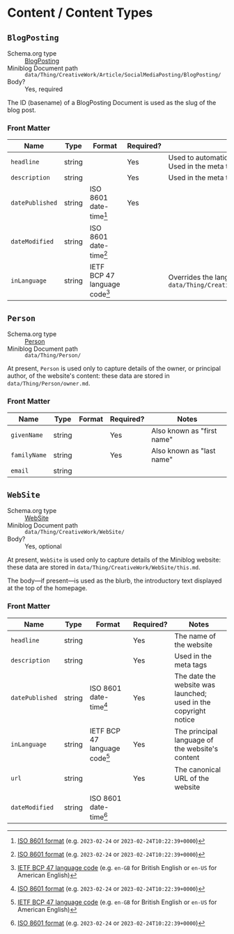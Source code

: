 # Content / Content Types

## `BlogPosting`

<dl>
  <dt>Schema.org type<dt>
  <dd><a href="https://schema.org/BlogPosting">BlogPosting</a></dd>
  <dt>Miniblog Document path<dt>
  <dd><code>data/Thing/CreativeWork/Article/SocialMediaPosting/BlogPosting/</code></dd>
  <dt>Body?<dt>
  <dd>Yes, required</dd>
</dl>

The ID (basename) of a BlogPosting Document is used as the slug of the blog post.

### Front Matter

| Name            | Type   | Format                        | Required? | Notes                                                                         |
|-----------------|--------|-------------------------------|-----------|-------------------------------------------------------------------------------|
| `headline`      | string |                               | Yes       | Used to automatically create a heading.  Used in the meta tags.               |
| `description`   | string |                               | Yes       | Used in the meta tags                                                         |
| `datePublished` | string | ISO 8601 date-time[^1]        | Yes       |                                                                               |
| `dateModified`  | string | ISO 8601 date-time[^1]        |           |                                                                               |
| `inLanguage`    | string | IETF BCP 47 language code[^2] |           | Overrides the language specified in `data/Thing/CreativeWork/WebSite/this.md` |

## `Person`

<dl>
  <dt>Schema.org type<dt>
  <dd><a href="https://schema.org/Person">Person</a></dd>
  <dt>Miniblog Document path<dt>
  <dd><code>data/Thing/Person/</code></dd>
</dl>

At present, `Person` is used only to capture details of the owner, or principal author, of the website's content: these data are stored in `data/Thing/Person/owner.md`.

### Front Matter

| Name         | Type   | Format | Required? | Notes                      |
|--------------|--------|--------|-----------|----------------------------|
| `givenName`  | string |        | Yes       | Also known as "first name" |
| `familyName` | string |        | Yes       | Also known as "last name"  |
| `email`      | string |        |           |                            |

## `WebSite`

<dl>
  <dt>Schema.org type<dt>
  <dd><a href="https://schema.org/WebSite">WebSite</a></dd>
  <dt>Miniblog Document path<dt>
  <dd><code>data/Thing/CreativeWork/WebSite/</code></dd>
  <dt>Body?<dt>
  <dd>Yes, optional</dd>
</dl>

At present, `WebSite` is used only to capture details of the Miniblog website: these data are stored in `data/Thing/CreativeWork/WebSite/this.md`.

The body&mdash;if present&mdash;is used as the blurb, the introductory text displayed at the top of the homepage.

### Front Matter

| Name            | Type   | Format                        | Required? | Notes                                                           |
|-----------------|--------|-------------------------------|-----------|-----------------------------------------------------------------|
| `headline`      | string |                               | Yes       | The name of the website                                         |
| `description`   | string |                               | Yes       | Used in the meta tags                                           |
| `datePublished` | string | ISO 8601 date-time[^1]        | Yes       | The date the website was launched; used in the copyright notice |
| `inLanguage`    | string | IETF BCP 47 language code[^2] | Yes       | The principal language of the website's content                 |
| `url`           | string |                               | Yes       | The canonical URL of the website                                |
| `dateModified`  | string | ISO 8601 date-time[^1]        |           |                                                                 |

[^1]: [ISO 8601 format](https://en.wikipedia.org/wiki/ISO_8601) (e.g. `2023-02-24` or `2023-02-24T10:22:39+0000`)
[^2]: [IETF BCP 47 language code](https://en.wikipedia.org/wiki/IETF_language_tag) (e.g. `en-GB` for British English or `en-US` for American English)
